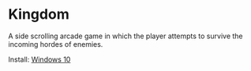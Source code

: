 # Kingdom
A side scrolling arcade game in which the player attempts to survive the incoming hordes of enemies.

Install: [Windows 10](https://drive.google.com/drive/folders/1hyC3Yei92fugtJgrl-SnNablw6UshiIm?usp=sharing)
